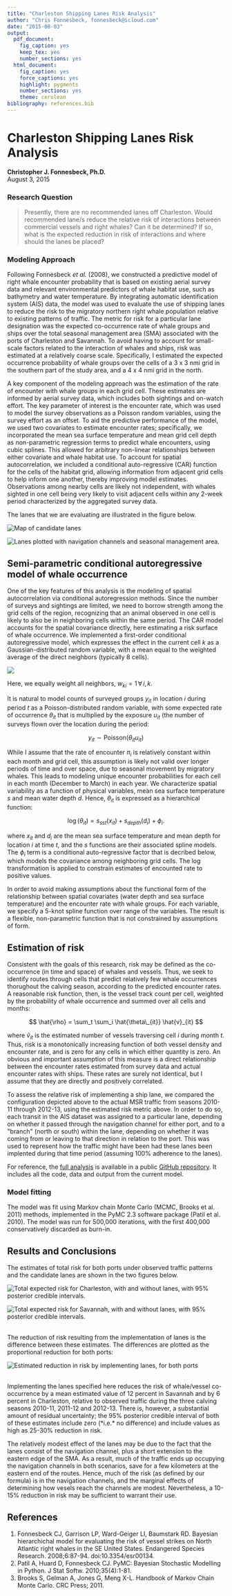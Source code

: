 ```yaml
---
title: "Charleston Shipping Lanes Risk Analysis"
author: "Chris Fonnesbeck, fonnesbeck@icloud.com"
date: "2015-08-03"
output:
  pdf_document:
    fig_caption: yes
    keep_tex: yes
    number_sections: yes
  html_document:
    fig_caption: yes
    force_captions: yes
    highlight: pygments
    number_sections: yes
    theme: cerulean
bibliography: references.bib
---
```


# Charleston Shipping Lanes Risk Analysis

**Christopher J. Fonnesbeck, Ph.D.**  
August 3, 2015

### Research Question

> Presently, there are no recommended lanes off Charleston. Would recommended lane/s reduce the relative risk of interactions between commercial vessels and right whales? Can it be determined?  If so, what is the expected reduction in risk of interactions and where should the lanes be placed? 

### Modeling Approach

Following Fonnesbeck *et al.* (2008), we constructed a predictive model of right whale encounter probability that is based on existing aerial survey data and relevant environmental predictors of whale habitat use, such as bathymetry and water temperature. By integrating automatic identification system (AIS) data, the model was used to evaluate the use of shipping lanes to reduce the risk to the migratory northern right whale population relative to existing patterns of traffic. The metric for risk for a particular lane designation was the expected co-occurrence rate of whale groups and ships over the total seasonal management area (SMA) associated with the ports of Charleston and Savannah. To avoid having to account for small-scale factors related to the interaction of whales and ships, risk was estimated at a relatively coarse scale. Specifically, I estimated the expected occurrence probability of whale groups over the cells of a 3 x 3 nmi grid in the southern part of the study area, and a 4 x 4 nmi grid in the north.

A key component of the modeling approach was the estimation of the rate of encounter with whale groups in each grid cell. These estimates are informed by aerial survey data, which includes both sightings and on-watch effort. The key parameter of interest is the encounter rate, which was used to model the survey observations as a Poisson random variables, using the survey effort as an offset. To aid the predictive performance of the model, we used two covariates to estimate encounter rates; specifically, we incorporated the mean sea surface temperature and mean grid cell depth as non-parametric regression terms to predict whale encounters, using cubic splines. This allowed for arbitrary non-linear relationships between either covariate and whale habitat use. To account for spatial autocorrelation, we included a conditional auto-regressive (CAR) function for the cells of the habitat grid, allowing information from adjacent grid cells to help inform one another, thereby improving model estimates. Observations among nearby cells are likely not independent, with whales sighted in one cell being very likely to visit adjacent cells within any 2-week period characterized by the aggregated survey data.

The lanes that we are evaluating are illustrated in the figure below.

![**Map of candidate lanes**](http://d.pr/i/1lniv+)

![**Lanes plotted with navigation channels and seasonal management area.**](http://d.pr/i/1jj7N+)

## Semi-parametric conditional autoregressive model of whale occurrence

One of the key features of this analysis is the modeling of spatial autocorrelation via conditional autoregression methods. Since the number of surveys and sightings are limited, we need to borrow strength among the grid cells of the region, recognizing that an animal observed in one cell is likely to also be in neighboring cells within the same period. The CAR model accounts for the spatial covariance directly, here estimating a risk surface of whale occurrence. We implemented a first-order conditional autoregressive model, which expresses the effect in the current cell $k$ as a Gaussian-distributed random variable, with a mean equal to the weighted average of the direct neighbors (typically 8 cells). 

![](http://d.pr/i/11AkN+)

Here, we equally weight all neighbors, $w_{ki} = 1 \, \forall \, i,k$.

It is natural to model counts of surveyed groups $y_{it}$ in location $i$ during period $t$ as a Poisson-distributed random variable, with some expected rate of occurrence $\theta_{it}$ that is multiplied by the exposure $u_{it}$ (the number of surveys flown over the location during the period:

$$y_{it} \sim \text{Poisson}(\theta_{it} u_{it})$$

While I assume that the rate of encounter $\pi_i$ is relatively constant within each month and grid cell, this assumption is likely not valid over longer periods of time and over space, due to seasonal movement by migratory whales. This leads to modeling unique encounter probabilities for each cell in each month (December to March) in each year. We characterize spatial variability as a function of physical variables, mean sea surface temperature $s$ and mean water depth $d$.  Hence, $\theta_{it}$ is expressed as a hierarchical function:

$$\log(\theta_{it}) =  s_{sst}(x_{it}) + s_{depth}(d_{i}) + \phi_{i}.$$

where $x_{it}$ and $d_i$ are the mean sea surface temperature and mean depth for location $i$ at time $t$, and the $s$ functions are their associated spline models. The $\phi_i$ term is a conditional auto-regressive factor that is decribed below, which models the covariance among neighboring grid cells. The log transformation is applied to constrain estimates of encounted rate to positive values.

In order to avoid making assumptions about the functional form of the relationship between spatial covariates (water depth and sea surface temperature) and the encounter rate with whale groups. For each variable, we specify a 5-knot spline function over range of the variables. The result is a flexible, non-parametric function that is not constrained by assumptions of form.

## Estimation of risk

Consistent with the goals of this research, risk may be defined as the co-occurrence (in time and space) of whales and vessels. Thus, we seek to identify routes through cells that predict relatively few whale occurrences thorughout the calving season, according to the predicted encounter rates. A reasonable risk function, then, is the vessel track count per cell, weighted by the probability of whale occurrence and summed over all cells and months:

$$ \hat{\rho} = \sum_t \sum_i \hat{\theta\_{it}} \hat{v}_{it} $$

where $\hat{v}_{it}$ is the estimated number of vessels traversing cell $i$ during month $t$. Thus, risk is a monotonically increasing function of both vessel density and encounter rate, and is zero for any cells in which either quantity is zero. An obvious and important assumption of this measure is a direct relationship between the encounter rates estimated from survey data and actual encounter rates with ships. These rates are surely not identical, but I assume that they are directly and positively correlated.

To assess the relative risk of implementing a ship lane, we compared the configuration depicted above to the actual MSR traffic from seasons 2010-11 through 2012-13, using the estimated risk metric above. In order to do so, each transit in the AIS dataset was assigned to a particular lane, depending on whether it passed through the navigation channel for either port, and to a "branch" (north or south) within the lane, depending on whether it was coming from or leaving to that direction in relation to the port. This was used to represent how the traffic might have been had these lanes been implented during that time period (assuming 100% adherence to the lanes).


For reference, the [full analysis](https://github.com/fonnesbeck/CharlestonLanesAnalysis/blob/master/Charleston%20Shipping%20Lanes%20Analysis.ipynb) is available in a public [GitHub repository](https://github.com/fonnesbeck/CharlestonLanesAnalysis). It includes all the code, data and output from the current model.

### Model fitting

The model was fit using Markov chain Monte Carlo (MCMC, Brooks et al. 2011) methods, implemented in the PyMC 2.3 software package (Patil et al. 2010). The model was run for 500,000 iterations, with the first 400,000 conservatively discarded as burn-in.

## Results and Conclusions

The estimates of total risk for both ports under observed traffic patterns and the candidate lanes are shown in the two figures below. 

![**Total expected risk for Charleston, with and without lanes, with 95% posterior credible intervals.**](http://d.pr/i/18Q9T+)

![**Total expected risk for Savannah, with and without lanes, with 95% posterior credible intervals.**](http://d.pr/i/YCK9+)

<br>
The reduction of risk resulting from the implementation of lanes is the difference between these estimates. The differences are plotted as the proportional reduction for both ports:

![**Estimated reduction in risk by implementing lanes, for both ports**](http://d.pr/i/1kKHo+)

<br>
Implementing the lanes specified here reduces the risk of whale/vessel co-occurrence by a mean estimated value of 12 percent in Savannah and by 6 percent in Charleston, relative to observed traffic during the three calving seasons 2010-11, 2011-12 and 2012-13. There is, however, a substantial amount of residual uncertainty; the 95% posterior credible interval of both of these estimates include zero (*i.e.* no difference) and include values as high as 25-30% reduction in risk. 

The relatively modest effect of the lanes may be due to the fact that the lanes consist of the navigation channel, plus a short extension to the eastern edge of the SMA. As a result, much of the traffic ends up occupying the navigation channels in both scenarios, save for a few kilometers at the eastern end of the routes. Hence, much of the risk (as defined by our formula) is in the navigation channels, and the marginal effects of determining how vesels reach the channels are modest. Nevertheless, a 10-15% reduction in risk may be sufficient to warrant their use.


## References

1.	Fonnesbeck CJ, Garrison LP, Ward-Geiger LI, Baumstark RD. Bayesian hierarchichal model for evaluating the risk of vessel strikes on North Atlantic right whales in the SE United States. Endangered Species Research. 2008;6:87-94. doi:10.3354/esr00134.
1.	Patil A, Huard D, Fonnesbeck CJ. PyMC: Bayesian Stochastic Modelling in Python. J Stat Softw. 2010;35(4):1-81.
1.	Brooks S, Gelman A, Jones G, Meng X-L. Handbook of Markov Chain Monte Carlo. CRC Press; 2011.